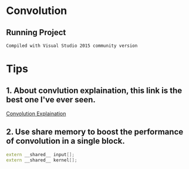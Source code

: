 # Convolution

## Running Project
```
Compiled with Visual Studio 2015 community version
```

# Tips
## 1. About convlution explaination, this link is the best one I've ever seen.

[Convolution Explaination](https://www.zhihu.com/question/22298352)


## 2. Use share memory to boost the performance of convolution in a single block.
```cpp
extern __shared__ input[];
extern __shared__ kernel[];
```